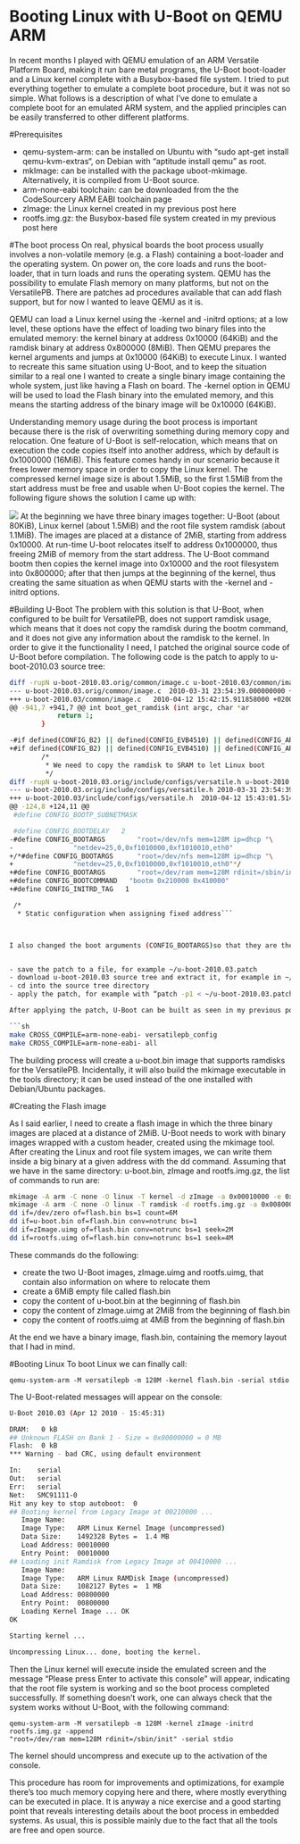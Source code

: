 # Booting Linux with U-Boot on QEMU ARM

In recent months I played with QEMU emulation of an ARM Versatile Platform Board, making it run bare metal programs, the U-Boot boot-loader and a Linux kernel complete with a Busybox-based file system. I tried to put everything together to emulate a complete boot procedure, but it was not so simple. What follows is a description of what I’ve done to emulate a complete boot for an emulated ARM system, and the applied principles can be easily transferred to other different platforms.

#Prerequisites

- qemu-system-arm: can be installed on Ubuntu with “sudo apt-get install qemu-kvm-extras“, on Debian with “aptitude install qemu” as root.
- mkImage: can be installed with the package uboot-mkimage. Alternatively, it is compiled from U-Boot source.
- arm-none-eabi toolchain:  can be downloaded from the the CodeSourcery ARM EABI toolchain page
- zImage: the Linux kernel created in my previous post here
- rootfs.img.gz: the Busybox-based file system created in my previous post here

#The boot process
On real, physical boards the boot process usually involves a non-volatile memory (e.g. a Flash) containing a boot-loader and the operating system. On power on, the core loads and runs the boot-loader, that in turn loads and runs the operating system. QEMU has the possibility to emulate Flash memory on many platforms, but not on the VersatilePB. There are patches ad procedures available that can add flash support, but for now I wanted to leave QEMU as it is.

QEMU can load a Linux kernel using the -kernel and -initrd options; at a low level, these options have the effect of loading two binary files into the emulated memory: the kernel binary at address 0x10000 (64KiB) and the ramdisk binary at address 0x800000 (8MiB). Then QEMU prepares the kernel arguments and jumps at 0x10000 (64KiB) to execute Linux. I wanted to recreate this same situation using U-Boot, and to keep the situation similar to a real one I wanted to create a single binary image containing the whole system, just like having a Flash on board. The -kernel option in QEMU will be used to load the Flash binary into the emulated memory, and this means the starting address of the binary image will be 0x10000 (64KiB).

Understanding memory usage during the boot process is important because there is the risk of overwriting something during memory copy and relocation. One feature of U-Boot is self-relocation, which means that on execution the code copies itself into another address, which by default is 0x1000000 (16MiB). This feature comes handy in our scenario because it frees lower memory space in order to copy the Linux kernel. The compressed kernel image size is about 1.5MiB, so the first 1.5MiB from the start address must be free and usable when U-Boot copies the kernel. The following figure shows the solution I came up with:

![](./images/u-boot.png)
At the beginning we have three binary images together: U-Boot (about 80KiB), Linux kernel (about 1.5MiB) and the root file system ramdisk (about 1.1MiB). The images are placed at a distance of 2MiB, starting from address 0x10000. At run-time U-boot relocates itself to address 0x1000000, thus freeing 2MiB of memory from the start address. The U-Boot command bootm then copies the kernel image into 0x10000 and the root filesystem into 0x800000; after that then jumps at the beginning of the kernel, thus creating the same situation as when QEMU starts with the -kernel and -initrd options.

#Building U-Boot
The problem with this solution is that U-Boot, when configured to be built for VersatilePB, does not support ramdisk usage, which means that it does not copy the ramdisk during the bootm command, and it does not give any information about the ramdisk to the kernel. In order to give it the functionality I need, I patched the original source code of U-Boot before compilation. The following code is the patch to apply to u-boot-2010.03 source tree:


```sh
diff -rupN u-boot-2010.03.orig/common/image.c u-boot-2010.03/common/image.c
--- u-boot-2010.03.orig/common/image.c  2010-03-31 23:54:39.000000000 +0200
+++ u-boot-2010.03/common/image.c   2010-04-12 15:42:15.911858000 +0200
@@ -941,7 +941,7 @@ int boot_get_ramdisk (int argc, char *ar
            return 1;
        }

-#if defined(CONFIG_B2) || defined(CONFIG_EVB4510) || defined(CONFIG_ARMADILLO)
+#if defined(CONFIG_B2) || defined(CONFIG_EVB4510) || defined(CONFIG_ARMADILLO) || defined(CONFIG_VERSATILE)
        /*
         * We need to copy the ramdisk to SRAM to let Linux boot
         */
diff -rupN u-boot-2010.03.orig/include/configs/versatile.h u-boot-2010.03/include/configs/versatile.h
--- u-boot-2010.03.orig/include/configs/versatile.h 2010-03-31 23:54:39.000000000 +0200
+++ u-boot-2010.03/include/configs/versatile.h  2010-04-12 15:43:01.514733000 +0200
@@ -124,8 +124,11 @@
 #define CONFIG_BOOTP_SUBNETMASK

 #define CONFIG_BOOTDELAY   2
-#define CONFIG_BOOTARGS        "root=/dev/nfs mem=128M ip=dhcp "\
-               "netdev=25,0,0xf1010000,0xf1010010,eth0"
+/*#define CONFIG_BOOTARGS      "root=/dev/nfs mem=128M ip=dhcp "\
+               "netdev=25,0,0xf1010000,0xf1010010,eth0"*/
+#define CONFIG_BOOTARGS        "root=/dev/ram mem=128M rdinit=/sbin/init"
+#define CONFIG_BOOTCOMMAND   "bootm 0x210000 0x410000"
+#define CONFIG_INITRD_TAG   1

 /*
  * Static configuration when assigning fixed address```



I also changed the boot arguments (CONFIG_BOOTARGS)so that they are the same as those given from QEMU command line, and then added a command (CONFIG_BOOTCOMMAND) to start the Linux boot automatically. To apply the patch:


- save the patch to a file, for example ~/u-boot-2010.03.patch
- download u-boot-2010.03 source tree and extract it, for example in ~/u-boot-2010.03
- cd into the source tree directory
- apply the patch, for example with “patch -p1 < ~/u-boot-2010.03.patch“

After applying the patch, U-Boot can be built as seen in my previous post:

```sh
make CROSS_COMPILE=arm-none-eabi- versatilepb_config
make CROSS_COMPILE=arm-none-eabi- all
```

The building process will create a u-boot.bin image that supports ramdisks for the VersatilePB. Incidentally, it will also build the mkimage executable in the tools directory; it can be used instead of the one installed with Debian/Ubuntu packages.

#Creating the Flash image

As I said earlier, I need to create a flash image in which the three binary images are placed at a distance of 2MiB. U-Boot needs to work with binary images wrapped with a custom header, created using the mkimage tool. After creating the Linux and root file system images, we can write them inside a big binary at a given address with the dd command. Assuming that we have in the same directory: u-boot.bin, zImage and rootfs.img.gz, the list of commands to run are:


```sh
mkimage -A arm -C none -O linux -T kernel -d zImage -a 0x00010000 -e 0x00010000 zImage.uimg
mkimage -A arm -C none -O linux -T ramdisk -d rootfs.img.gz -a 0x00800000 -e 0x00800000 rootfs.uimg
dd if=/dev/zero of=flash.bin bs=1 count=6M
dd if=u-boot.bin of=flash.bin conv=notrunc bs=1
dd if=zImage.uimg of=flash.bin conv=notrunc bs=1 seek=2M
dd if=rootfs.uimg of=flash.bin conv=notrunc bs=1 seek=4M
```

These commands do the following:

- create the two U-Boot images, zImage.uimg and rootfs.uimg, that contain also information on where to relocate them
- create a 6MiB empty file called flash.bin
- copy the content of u-boot.bin at the beginning of flash.bin
- copy the content of zImage.uimg at 2MiB from the beginning of flash.bin
- copy the content of rootfs.uimg at 4MiB from the beginning of flash.bin

At the end we have a binary image, flash.bin, containing the memory layout that I had in mind.

#Booting Linux
To boot Linux we can finally call:
```
qemu-system-arm -M versatilepb -m 128M -kernel flash.bin -serial stdio
```
The U-Boot-related messages will appear on the console:

```sh
U-Boot 2010.03 (Apr 12 2010 - 15:45:31)

DRAM:   0 kB
## Unknown FLASH on Bank 1 - Size = 0x00000000 = 0 MB
Flash:  0 kB
*** Warning - bad CRC, using default environment

In:    serial
Out:   serial
Err:   serial
Net:   SMC91111-0
Hit any key to stop autoboot:  0
## Booting kernel from Legacy Image at 00210000 ...
   Image Name:
   Image Type:   ARM Linux Kernel Image (uncompressed)
   Data Size:    1492328 Bytes =  1.4 MB
   Load Address: 00010000
   Entry Point:  00010000
## Loading init Ramdisk from Legacy Image at 00410000 ...
   Image Name:
   Image Type:   ARM Linux RAMDisk Image (uncompressed)
   Data Size:    1082127 Bytes =  1 MB
   Load Address: 00800000
   Entry Point:  00800000
   Loading Kernel Image ... OK
OK

Starting kernel ...

Uncompressing Linux... done, booting the kernel.
```

Then the Linux kernel will execute inside the emulated screen and the message “Please press Enter to activate this console” will appear, indicating that the root file system is working and so the boot process completed successfully. If something doesn’t work, one can always check that the system works without U-Boot, with the following command:

```
qemu-system-arm -M versatilepb -m 128M -kernel zImage -initrd rootfs.img.gz -append
"root=/dev/ram mem=128M rdinit=/sbin/init" -serial stdio
```

The kernel should uncompress and execute up to the activation of the console.

This procedure has room for improvements and optimizations, for example there’s too much memory copying here and there, where mostly everything can be executed in place. It is anyway a nice exercise and a good starting point that reveals interesting details about the boot process in embedded systems. As usual, this is possible mainly due to the fact that all the tools are free and open source.
